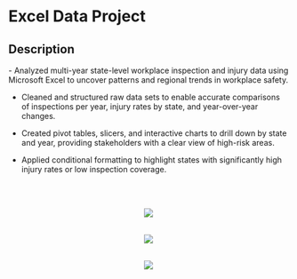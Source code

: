 <h1>Excel Data Project</h1>

<h2>Description</h2>
- Analyzed multi-year state-level workplace inspection and injury data using Microsoft Excel to uncover patterns and regional trends in workplace safety.

- Cleaned and structured raw data sets to enable accurate comparisons of inspections per year, injury rates by state, and year-over-year changes.

- Created pivot tables, slicers, and interactive charts to drill down by state and year, providing stakeholders with a clear view of high-risk areas.

- Applied conditional formatting to highlight states with significantly high injury rates or low inspection coverage.

<br />
<br />
<p align="center">
<img src="https://i.imgur.com/TeAI6xY.png"/>





<p align="center">
 <br/>
<img src="https://i.imgur.com/BiHZnOz.png"/>
<br />
<p align="center">
 <br/>
<img src="https://i.imgur.com/u1ToTXp.png"/>
<br />
